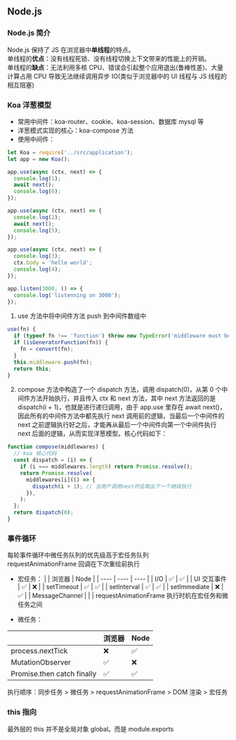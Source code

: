 ## Node.js

### Node.js 简介

Node.js 保持了 JS 在浏览器中**单线程**的特点。  
单线程的**优点**：没有线程死锁、没有线程切换上下文带来的性能上的开销。  
单线程的**缺点**：无法利用多核 CPU、错误会引起整个应用退出(鲁棒性差)、大量计算占用 CPU 导致无法继续调用异步 IO(类似于浏览器中的 UI 线程与 JS 线程的相互阻塞)

<!-- ## 作用 -->

<!-- 单独作为后端/作为中间层 -->

<!-- [补充 1](https://zhuanlan.zhihu.com/p/51160124)   -->
<!-- [补充 2](https://www.weipxiu.com/3679.html)   -->
<!-- [补充3](https://blog.csdn.net/brokenkay/article/details/112711241?utm_term=node%E4%B8%AD%E9%97%B4%E5%B1%82%E4%BC%98%E7%82%B9&utm_medium=distribute.pc_aggpage_search_result.none-task-blog-2~all~sobaiduweb~default-6-112711241&spm=3001.4430) -->

### Koa 洋葱模型

- 常用中间件：koa-router、cookie、koa-session、数据库 mysql 等
- 洋葱模式实现的核心：koa-compose 方法
- 使用中间件：

```js
let Koa = require('../src/application');
let app = new Koa();

app.use(async (ctx, next) => {
  console.log(1);
  await next();
  console.log(6);
});

app.use(async (ctx, next) => {
  console.log(2);
  await next();
  console.log(5);
});

app.use(async (ctx, next) => {
  console.log(3);
  ctx.body = 'hello world';
  console.log(4);
});

app.listen(3000, () => {
  console.log('listenning on 3000');
});
```

1. use 方法中将中间件方法 push 到中间件数组中

```js
use(fn) {
  if (typeof fn !== 'function') throw new TypeError('middleware must be a function!');
  if (isGeneratorFunction(fn)) {
    fn = convert(fn);
  }
  this.middleware.push(fn);
  return this;
}
```

2. compose 方法中构造了一个 dispatch 方法，调用 dispatch(0)，从第 0 个中间件方法开始执行，并且传入 ctx 和 next 方法，其中 next 方法返回的是 dispatch(i + 1)，也就是进行递归调用，由于 app.use 里存在 await next()，因此所有的中间件方法中都先执行 next 调用前的逻辑，当最后一个中间件的 next 之前逻辑执行好之后，才能再从最后一个中间件向第一个中间件执行 next 后面的逻辑，从而实现洋葱模型。核心代码如下：

```js
function compose(middlewares) {
  // koa 核心代码
  const dispatch = (i) => {
    if (i === middlewares.length) return Promise.resolve();
    return Promise.resolve(
      middlewares[i](() => {
        dispatch(i + 1); // 当用户调用next时会取出下一个继续执行
      }),
    );
  };
  return dispatch(0);
}
```

### 事件循环

每轮事件循环中微任务队列的优先级高于宏任务队列  
requestAnimationFrame 回调在下次重绘前执行

- 宏任务：
  | | 浏览器 | Node |
  | ---- | ---- | ---- |
  | I/O | ✅ | ✅ |
  | UI 交互事件 | ✅ | ❌ |
  | setTimeout | ✅ | ✅ |
  | setInterval | ✅ | ✅ |
  | setImmediate | ❌ | ✅ |
  | MessageChannel | | |
  requestAnimationFrame 执行时机在宏任务和微任务之间

- 微任务：

|                            | 浏览器 | Node |
| -------------------------- | ------ | ---- |
| process.nextTick           | ❌     | ✅   |
| MutationObserver           | ✅     | ❌   |
| Promise.then catch finally | ✅     | ✅   |

执行顺序：同步任务 > 微任务 > requestAnimationFrame > DOM 渲染 > 宏任务

### this 指向

最外层的 this 并不是全局对象 global。而是 module.exports
